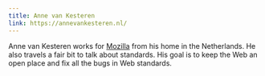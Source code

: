 ```yaml
---
title: Anne van Kesteren
link: https://annevankesteren.nl/
---
```


Anne van Kesteren works for [Mozilla](https://www.mozilla.org/) from his home in the Netherlands. He also travels a fair bit to talk about standards. His goal is to keep the Web an open place and fix all the bugs in Web standards.
